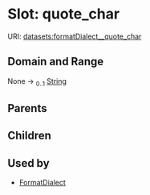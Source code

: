 
# Slot: quote_char




URI: [datasets:formatDialect__quote_char](https://w3id.org/linkml/manifesto/formatDialect__quote_char)


## Domain and Range

None &#8594;  <sub>0..1</sub> [String](types/String.md)

## Parents


## Children


## Used by

 * [FormatDialect](FormatDialect.md)
